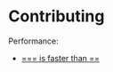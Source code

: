 # Contributing

Performance:
- [=== is faster than ==](https://stackoverflow.com/a/19042070/21247144)